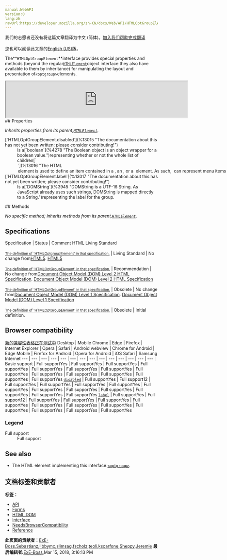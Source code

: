 ```yaml
---
manual:WebAPI
version:0
lang:zh
rawUrl:https://developer.mozilla.org/zh-CN/docs/Web/API/HTMLOptGroupElement
---
```




<bdi>我们的志愿者还没有将这篇文章翻译为<bdi>中文 (简体)</bdi>。[加入我们帮助完成翻译](%13012 "")<br></br>您也可以阅读此文章的[English (US)](%13013 "")版。</bdi>






The**`HTMLOptGroupElement`**interface provides special properties and methods (beyond the regular[`HTMLElement`](%12142 "The HTMLElement interface represents any HTML element. Some elements directly implement this interface, others implement it via an interface that inherits it.")object interface they also have available to them by inheritance) for manipulating the layout and presentation of[`<optgroup>`](%13014 "The HTML <optgroup> element creates a grouping of options within a <select> element.")elements.

<iframe src='https://mdn.mozillademos.org/en-US/docs/Web/API/HTMLOptGroupElement$samples/inheritance_diagram?revision=1367376' width='600' height='120'></iframe>
## Properties<a name="Properties"></a>


<em>Inherits properties from its parent,[`HTMLElement`](%12142 "The HTMLElement interface represents any HTML element. Some elements directly implement this interface, others implement it via an interface that inherits it.").</em>

<dl><dt>[`HTMLOptGroupElement.disabled`](%13015 "The documentation about this has not yet been written; please consider contributing!")</dt><dd>Is a[`boolean`](%4278 "The Boolean object is an object wrapper for a boolean value.")representing whether or not the whole list of children[`<option>`](%13016 "The HTML <option> element is used to define an item contained in a <select>, an <optgroup>, or a <datalist> element. As such, <option> can represent menu items in popups and other lists of items in an HTML document.")is disabled (true) or not (false).</dd><dt>[`HTMLOptGroupElement.label`](%13017 "The documentation about this has not yet been written; please consider contributing!")</dt><dd>Is a[`DOMString`](%3945 "DOMString is a UTF-16 String. As JavaScript already uses such strings, DOMString is mapped directly to a String.")representing the label for the group.</dd></dl>
## Methods<a name="Methods"></a>


<em>No specific method; inherits methods from its parent,[`HTMLElement`](%12142 "The HTMLElement interface represents any HTML element. Some elements directly implement this interface, others implement it via an interface that inherits it.").</em>


## Specifications<a name="Specifications"></a>
Specification | Status | Comment 
[HTML Living Standard<br></br><small>The definition of &#39;HTMLOptgroupElement&#39; in that specification.</small>](%13018 "") | Living Standard | No change from[HTML5](%12136 "The 'HTML5' specification"). 
[HTML5<br></br><small>The definition of &#39;HTMLOptGroupElement&#39; in that specification.</small>](%13019 "") | Recommendation | No change from[Document Object Model (DOM) Level 2 HTML Specification](%12146 "The 'Document Object Model (DOM) Level 2 HTML Specification' specification"). 
[Document Object Model (DOM) Level 2 HTML Specification<br></br><small>The definition of &#39;HTMLOptGroupElement&#39; in that specification.</small>](%13020 "") | Obsolete | No change from[Document Object Model (DOM) Level 1 Specification](%4414 "The 'Document Object Model (DOM) Level 1 Specification' specification"). 
[Document Object Model (DOM) Level 1 Specification<br></br><small>The definition of &#39;HTMLOptGroupElement&#39; in that specification.</small>](%13021 "") | Obsolete | Initial definition. 


## Browser compatibility<a name="Browser_compatibility"></a>
[新的兼容性表格正在测试中<i></i>](%3360 "")
<abbr>Desktop<i></i></abbr> | <abbr>Mobile<i></i></abbr> 
<abbr>Chrome<i></i></abbr> | <abbr>Edge<i></i></abbr> | <abbr>Firefox<i></i></abbr> | <abbr>Internet Explorer<i></i></abbr> | <abbr>Opera<i></i></abbr> | <abbr>Safari<i></i></abbr> | <abbr>Android webview<i></i></abbr> | <abbr>Chrome for Android<i></i></abbr> | <abbr>Edge Mobile<i></i></abbr> | <abbr>Firefox for Android<i></i></abbr> | <abbr>Opera for Android<i></i></abbr> | <abbr>iOS Safari<i></i></abbr> | <abbr>Samsung Internet<i></i></abbr> 
 ---  |  ---  |  ---  |  ---  |  ---  |  ---  |  ---  |  ---  |  ---  |  ---  |  ---  |  ---  |  ---  |  ---  | 
Basic support | <abbr>Full support</abbr>Yes | <abbr>Full support</abbr>Yes | <abbr>Full support</abbr>Yes | <abbr>Full support</abbr>Yes | <abbr>Full support</abbr>Yes | <abbr>Full support</abbr>Yes | <abbr>Full support</abbr>Yes | <abbr>Full support</abbr>Yes | <abbr>Full support</abbr>Yes | <abbr>Full support</abbr>Yes | <abbr>Full support</abbr>Yes | <abbr>Full support</abbr>Yes | <abbr>Full support</abbr>Yes 
[`disabled`](%13022 "") | <abbr>Full support</abbr>Yes | <abbr>Full support</abbr>12 | <abbr>Full support</abbr>Yes | <abbr>Full support</abbr>Yes | <abbr>Full support</abbr>Yes | <abbr>Full support</abbr>Yes | <abbr>Full support</abbr>Yes | <abbr>Full support</abbr>Yes | <abbr>Full support</abbr>Yes | <abbr>Full support</abbr>Yes | <abbr>Full support</abbr>Yes | <abbr>Full support</abbr>Yes | <abbr>Full support</abbr>Yes 
[`label`](%13023 "") | <abbr>Full support</abbr>Yes | <abbr>Full support</abbr>12 | <abbr>Full support</abbr>Yes | <abbr>Full support</abbr>Yes | <abbr>Full support</abbr>Yes | <abbr>Full support</abbr>Yes | <abbr>Full support</abbr>Yes | <abbr>Full support</abbr>Yes | <abbr>Full support</abbr>Yes | <abbr>Full support</abbr>Yes | <abbr>Full support</abbr>Yes | <abbr>Full support</abbr>Yes | <abbr>Full support</abbr>Yes 


### Legend<a name="Legend"></a>
<dl><dt><abbr>Full support</abbr></dt><dd>Full support</dd></dl>

## See also<a name="See_also"></a>

* The HTML element implementing this interface:[`<optgroup>`](%13014 "The HTML <optgroup> element creates a grouping of options within a <select> element.").



## 文档标签和贡献者
**标签：**
* [API](%50 "")
* [Forms](%12437 "")
* [HTML DOM](%6889 "")
* [Interface](%3380 "")
* [NeedsBrowserCompatibility](%4964 "")
* [Reference](%3381 "")

**此页面的贡献者：**[ExE-Boss](%3990 ""),[Sebastianz](%4468 ""),[libbymc](%5110 ""),[slimsag](%12151 ""),[fscholz](%60 ""),[teoli](%160 ""),[kscarfone](%3900 ""),[Sheppy](%405 ""),[Jeremie](%4470 "")
**最后编辑者:**[ExE-Boss](%3990 ""),<time>Mar 15, 2018, 3:16:13 PM</time>


